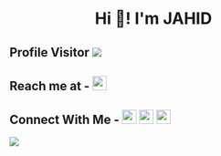 <h1 align=center>
  Hi 👋! I'm JAHID
</h1>

## Profile Visitor <img src="https://profile-counter.glitch.me/jahid6597/count.svg">

## Reach me at - [<img src="https://cdn.jsdelivr.net/npm/simple-icons@v4/icons/gmail.svg" width=25>](mailto:jahid6597@gmail.com)

## Connect With Me - <a href="https://www.facebook.com/Jahid6597/"><img src="https://cdn.jsdelivr.net/npm/simple-icons@v4/icons/facebook.svg" width=25></a> <a href="https://www.instagram.com/jahid5151"><img src="https://cdn.jsdelivr.net/npm/simple-icons@v4/icons/instagram.svg" width=25></a> <a href="https://www.linkedin.com/in/jahid-hossain-594285177"><img src="https://cdn.jsdelivr.net/npm/simple-icons@v4/icons/linkedin.svg" width=25></a>

<img src="https://api.github.com/jahid6597/stats">

<!--
**JAHID6597/JAHID6597** is a ✨ _special_ ✨ repository because its `README.md` (this file) appears on your GitHub profile.

Here are some ideas to get you started:

- 🔭 I’m currently working on ...
- 🌱 I’m currently learning ...
- 👯 I’m looking to collaborate on ...
- 🤔 I’m looking for help with ...
- 💬 Ask me about ...
- 📫 How to reach me: ...
- 😄 Pronouns: ...
- ⚡ Fun fact: ...
-->
